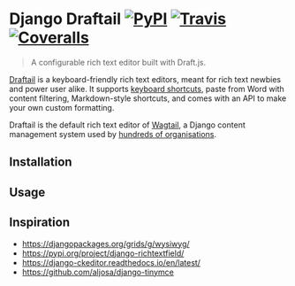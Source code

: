 # Django Draftail [![PyPI](https://img.shields.io/pypi/v/django-draftail.svg)](https://pypi.org/project/django-draftail/) [![Travis](https://travis-ci.com/thibaudcolas/django-draftail.svg?branch=master)](https://travis-ci.com/thibaudcolas/django-draftail) [![Coveralls](https://coveralls.io/repos/github/thibaudcolas/django-draftail/badge.svg?branch=master)](https://coveralls.io/github/thibaudcolas/django-draftail?branch=master)

> A configurable rich text editor built with Draft.js.

[Draftail](https://www.draftail.org) is a keyboard-friendly rich text editors, meant for rich text newbies and power user alike. It supports [keyboard shortcuts](https://www.draftail.org/docs/keyboard-shortcuts), paste from Word with content filtering, Markdown-style shortcuts, and comes with an API to make your own custom formatting.

Draftail is the default rich text editor of [Wagtail](https://wagtail.io/), a Django content management system used by [hundreds of organisations](https://madewithwagtail.org/).

## Installation

## Usage

## Inspiration

- https://djangopackages.org/grids/g/wysiwyg/
- https://pypi.org/project/django-richtextfield/
- https://django-ckeditor.readthedocs.io/en/latest/
- https://github.com/aljosa/django-tinymce
